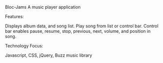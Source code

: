 Bloc-Jams
A music player application

Features:

Displays album data, and song list. Play song from list or control bar. Control bar enables pause, resume, stop, previous, next, volume, and position in song.

Technology Focus:

Javascript, CSS, jQuery, Buzz music library
